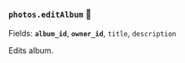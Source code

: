 ### `photos.editAlbum` 🔰

Fields: **`album_id`**, **`owner_id`**, `title`, `description`

Edits album.
